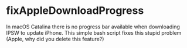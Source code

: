 # fixAppleDownloadProgress
In macOS Catalina there is no progress bar available when downloading IPSW to update iPhone. This simple bash script fixes this stupid problem (Apple, why did you delete this feature?)

